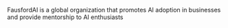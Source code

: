 FausfordAI is a global organization that promotes AI adoption in businesses and provide mentorship to AI enthusiasts
